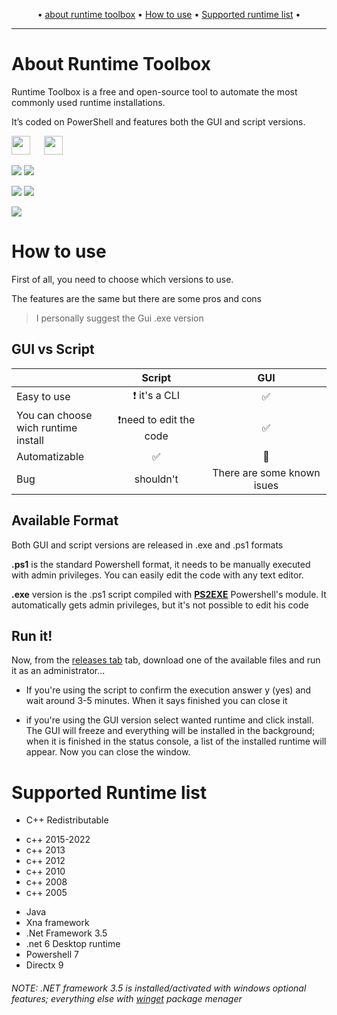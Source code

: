 <p align="center">
	&bull;
	<a href="#about-runtime-toolbox">about runtime toolbox</a>
	&bull;
	<a href="#how-to-use">How to use</a>
	&bull;
	<a href="#supported-runtime-list">Supported runtime list</a>
	&bull;
</p>

***

# About Runtime Toolbox

Runtime Toolbox is a free and open-source tool to automate the most commonly used runtime installations.

It’s coded on PowerShell and features both the GUI and script versions.


<img src="https://upload.wikimedia.org/wikipedia/commons/0/05/Windows_10_Logo.svg" height="30px"/> &emsp; <img src="https://upload.wikimedia.org/wikipedia/commons/e/e6/Windows_11_logo.svg" height="30px"/>

<p align="left">

  <a href="https://github.com/THEBOSSMAGNUS/Runtime_Toolbox/releases/latest"><img src="https://img.shields.io/github/v/release/THEBOSSMAGNUS/Runtime_Toolbox"></a>
  <a href="https://github.com/THEBOSSMAGNUS/Runtime_Toolbox/releases"><img src="https://img.shields.io/github/v/release/THEBOSSMAGNUS/Runtime_Toolbox?include_prereleases&label=pre-release&style=flat"></a>
 
  <a href="https://github.com/THEBOSSMAGNUS/Runtime_Toolbox/blob/main/Runtime%20ToolboxGUI%20WIP.ps1"><img src="https://img.shields.io/tokei/lines/github/THEBOSSMAGNUS/Runtime_Toolbox"></a>
  <a href="https://github.com/THEBOSSMAGNUS/Runtime_Toolbox/commits/main"><img src="https://img.shields.io/github/commit-activity/m/THEBOSSMAGNUS/Runtime_Toolbox?label=Commits&style=flat"></a>
 
 <img src="https://img.shields.io/badge/PowerShell%205.1%20&%207.2-Ready-blue.svg?color=5391FE&style=flat&logo=powershell">
</p>



# How to use

First of all, you need to choose which versions to use.

The features are the same but there are some pros and cons

> I personally  suggest the Gui .exe version

 

## GUI vs Script

|                                          | Script                             | GUI                |
| ---------------------------------------- |:----------------------------------:|:------------------:|
| Easy to use                              | :exclamation: it's a CLI           | :white_check_mark: |
| You can choose <br/>wich runtime install | :exclamation:need to edit the code | :white_check_mark: |
| Automatizable                            | :white_check_mark:                 | :red_circle:       |
| Bug                                      | shouldn't                          | There are some known isues      |

## Available Format

Both GUI and script versions are released in .exe and .ps1 formats

**.ps1** is the standard Powershell format, it needs to be manually executed with admin privileges. You can easily edit the code with any text editor.

**.exe** version is the .ps1 script compiled with **[PS2EXE](https://github.com/MScholtes/PS2EXE)** Powershell's module. It automatically gets admin privileges, but it's not possible to edit his code

## Run it!

Now, from the [releases tab](https://github.com/THEBOSSMAGNUS/Runtime_Toolbox/releases) tab, download one of the available files and run it as an administrator...

- If you're using the script to confirm the execution answer y (yes) and wait around 3-5 minutes. When it says finished you can close it

- if you're using the GUI version select wanted runtime and click install. The GUI will freeze and everything will be installed in the background; when it is finished in the status console, a list of the installed runtime will appear. Now you can close the window.





# Supported Runtime list

*  C++ Redistributable
  + c++ 2015-2022
  + c++ 2013
  + c++ 2012
  + c++ 2010
  + c++ 2008 
  + c++ 2005
* Java
*  Xna framework
* .Net Framework 3.5
* .net 6 Desktop runtime
* Powershell 7
* Directx 9

###### NOTE: .NET framework 3.5 is installed/activated with windows optional features; everything else with [winget](https://docs.microsoft.com/windows/package-manager/winget/) package menager
